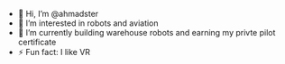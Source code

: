 - 👋 Hi, I’m @ahmadster
- 👀 I’m interested in robots and aviation
- 🌱 I’m currently building warehouse robots and earning my privte pilot certificate
- ⚡ Fun fact: I like VR

<!---
ahmadster/ahmadster is a ✨ special ✨ repository because its `README.md` (this file) appears on your GitHub profile.
You can click the Preview link to take a look at your changes.
--->
